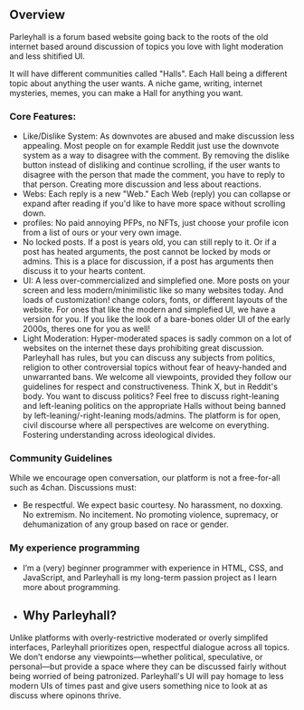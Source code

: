 ## Overview 
Parleyhall is a forum based website going back to the roots of the old internet based around discussion of topics you love with light moderation and less shitified UI.

It will have different communities called "Halls". Each Hall being a different topic about anything the user wants. A niche game, writing, internet mysteries, memes, you can make a Hall for anything you want.

### Core Features:

* Like/Dislike System: As downvotes are abused and make discussion less appealing. Most people on for example Reddit just use the downvote system as a way to disagree with the comment. By removing the dislike button instead of disliking and continue scrolling, if the user wants to disagree with the person that made the comment, you have to reply to that person. Creating more discussion and less about reactions.
* Webs: Each reply is a new "Web." Each Web (reply) you can collapse or expand after reading if you'd like to have more space without scrolling down. 
* profiles: No paid annoying PFPs, no NFTs, just choose your profile icon from a list of ours or your very own image.
* No locked posts. If a post is years old, you can still reply to it. Or if a post has heated arguments, the post cannot be locked by mods or admins. This is a place for discussion, if a post has arguments then discuss it to your hearts content.
* UI: A less over-commercialized and simplefied one. More posts on your screen and less modern/minimilistic like so many websites today. And loads of customization! change colors, fonts, or different layouts of the website. For ones that like the modern and simplefied UI, we have a version for you. If you like the look of a bare-bones older UI of the early 2000s, theres one for you as well!
* Light Moderation: Hyper-moderated spaces is sadly common on a lot of websites on the internet these days prohibiting great discussion. Parleyhall has rules, but you can discuss any subjects from politics, religion to other controversial topics without fear of heavy-handed and unwarranted bans. We welcome all viewpoints, provided they follow our guidelines for respect and constructiveness. Think X, but in Reddit's body. You want to discuss politics? Feel free to discuss right-leaning and left-leaning politics on the appropriate Halls without being banned by left-leaning/-right-leaning mods/admins. The platform is for open, civil discourse where all perspectives are welcome on everything. Fostering understanding across ideological divides.



### Community Guidelines
While we encourage open conversation, our platform is not a free-for-all such as 4chan. Discussions must:
- Be respectful. We expect basic courtesy. No harassment, no doxxing. No extremism. No incitement. No promoting violence, supremacy, or dehumanization of any group based on race or gender.





### My experience programming
- I’m a (very) beginner programmer with experience in HTML, CSS, and JavaScript, and Parleyhall is my long-term passion project as I learn more about programming.

- ## Why Parleyhall?
Unlike platforms with overly-restrictive moderated or overly simplifed interfaces, Parleyhall prioritizes open, respectful dialogue across all topics. We don’t endorse any viewpoints—whether political, speculative, or personal—but provide a space where they can be discussed fairly without being worried of being patronized. Parleyhall's UI will pay homage to less modern UIs of times past and give users something nice to look at as discuss where opinons thrive.

